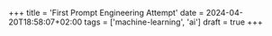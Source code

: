 +++
title = 'First Prompt Engineering Attempt'
date = 2024-04-20T18:58:07+02:00
tags = ['machine-learning', 'ai']
draft = true
+++
